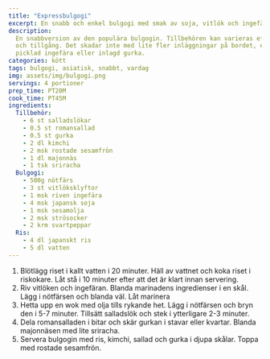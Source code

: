 ```yaml
---
title: "Expressbulgogi"
excerpt: En snabb och enkel bulgogi med smak av soja, vitlök och ingefära.
description:
  En snabbversion av den populära bulgogin. Tillbehören kan varieras efter smak
  och tillgång. Det skadar inte med lite fler inläggningar på bordet, exempelvis
  picklad ingefära eller inlagd gurka.
categories: kött
tags: bulgogi, asiatisk, snabbt, vardag
img: assets/img/bulgogi.png
servings: 4 portioner
prep_time: PT20M
cook_time: PT45M
ingredients:
  Tillbehör:
    - 6 st salladslökar
    - 0.5 st romansallad
    - 0.5 st gurka
    - 2 dl kimchi
    - 2 msk rostade sesamfrön
    - 1 dl majonnäs
    - 1 tsk sriracha
  Bulgogi:
    - 500g nötfärs
    - 3 st vitlöksklyftor
    - 1 msk riven ingefära
    - 4 msk japansk soja
    - 1 msk sesamolja
    - 2 msk strösocker
    - 2 krm svartpeppar
  Ris:
    - 4 dl japanskt ris
    - 5 dl vatten
---
```


1. Blötlägg riset i kallt vatten i 20 minuter. Häll av vattnet och koka riset i
   riskokare. Låt stå i 10 minuter efter att det är klart innan servering.
2. Riv vitlöken och ingefäran. Blanda marinadens ingredienser i en skål. Lägg i
   nötfärsen och blanda väl. Låt marinera
3. Hetta upp en wok med olja tills rykande het. Lägg i nötfärsen och bryn den i
   5-7 minuter. Tillsätt salladslök och stek i ytterligare 2-3 minuter.
4. Dela romansalladen i bitar och skär gurkan i stavar eller kvartar. Blanda
   majonnäsen med lite sriracha.
5. Servera bulgogin med ris, kimchi, sallad och gurka i djupa skålar. Toppa med
   rostade sesamfrön.
